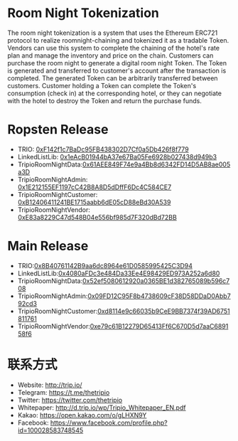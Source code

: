 # Room Night Tokenization
The room night tokenization is a system that uses the Ethereum ERC721 protocol to realize roomnight-chaining and tokenized it as a tradable Token. Vendors can use this system to complete the chaining of the hotel's rate plan and manage the inventory and price on the chain. Customers can purchase the room night to generate a digital room night Token. The Token is generated and transferred to customer's account after the transaction is completed. The generated Token can be arbitrarily transferred between customers. Customer holding a Token can complete the Token's consumption (check in) at the corresponding hotel, or they can negotiate with the hotel to destroy the Token and return the purchase funds.

# Ropsten Release

* TRIO: [0xF142f1c7BaDc95FB438302D7Cf0a5Db426f8f779](https://ropsten.etherscan.io/address/0xF142f1c7BaDc95FB438302D7Cf0a5Db426f8f779)
* LinkedListLib:  [0x1eAcB01944bA37e67Ba05Fe6928b027438d949b3](https://ropsten.etherscan.io/address/0x1eAcB01944bA37e67Ba05Fe6928b027438d949b3)
* TripioRoomNightData:[0x61AEE849F74e9a4Bb8d6342FD14D5AB8ae005a3D](https://ropsten.etherscan.io/address/0x61AEE849F74e9a4Bb8d6342FD14D5AB8ae005a3D)
* TripioRoomNightAdmin: [0x1E212155EF1197cC42B8A8D5dDffF6Dc4C584CE7](https://ropsten.etherscan.io/address/0x1E212155EF1197cC42B8A8D5dDffF6Dc4C584CE7)
* TripioRoomNightCustomer: [0xB12406411241BE1715aabb6dE05cD88eBd30A539](https://ropsten.etherscan.io/address/0xB12406411241BE1715aabb6dE05cD88eBd30A539)
* TripioRoomNightVendor: [0xE83a8229C47d548B04e556bf985d7F320dBd72BB](https://ropsten.etherscan.io/address/0xE83a8229C47d548B04e556bf985d7F320dBd72BB)

# Main Release

* TRIO:[0x8B40761142B9aa6dc8964e61D0585995425C3D94](https://etherscan.io/address/0x8B40761142B9aa6dc8964e61D0585995425C3D94)
* LinkedListLib:[0x4080aFDc3e484Da33Ee4E98429ED973A252a6d80](https://etherscan.io/address/0x4080aFDc3e484Da33Ee4E98429ED973A252a6d80)
* TripioRoomNightData:[0x52ef5080612920a0365BE1d382765089b596c708](https://etherscan.io/address/0x52ef5080612920a0365BE1d382765089b596c708)
* TripioRoomNightAdmin:[0x09FD12C95F8b4738609cF38D58DDaD0Abb792cd3](https://etherscan.io/address/0x09FD12C95F8b4738609cF38D58DDaD0Abb792cd3)
* TripioRoomNightCustomer:[0xd8114e9c66035b9CeE9BB7374f39AD6751811761](https://etherscan.io/address/0xd8114e9c66035b9CeE9BB7374f39AD6751811761)
* TripioRoomNightVendor:[0xe79c61B12279D65413Ff6C670D5d7aaC689158f6](https://etherscan.io/address/0xe79c61B12279D65413Ff6C670D5d7aaC689158f6)

# 联系方式

* Website: http://trip.io/
* Telegram: https://t.me/thetripio
* Twitter: https://twitter.com/thetripio
* Whitepaper: http://d.trip.io/wp/Tripio_Whitepaper_EN.pdf
* Kakao: https://open.kakao.com/o/gLHXN9Y
* Facebook: https://www.facebook.com/profile.php?id=100028583748545